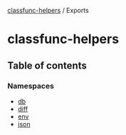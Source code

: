 [classfunc-helpers](README.md) / Exports

# classfunc-helpers

## Table of contents

### Namespaces

- [db](modules/db.md)
- [diff](modules/diff.md)
- [env](modules/env.md)
- [json](modules/json.md)

